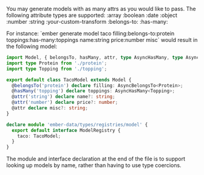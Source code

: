 <grey>You may generate models with as many attrs as you would like to pass. The following attribute types are supported:</grey>
<yellow><attr-name></yellow>
<yellow><attr-name></yellow>:array
<yellow><attr-name></yellow>:boolean
<yellow><attr-name></yellow>:date
<yellow><attr-name></yellow>:object
<yellow><attr-name></yellow>:number
<yellow><attr-name></yellow>:string
<yellow><attr-name></yellow>:your-custom-transform
<yellow><attr-name></yellow>:belongs-to:<yellow><model-name></yellow>
<yellow><attr-name></yellow>:has-many:<yellow><model-name></yellow>

For instance: <green>\`ember generate model taco filling:belongs-to:protein toppings:has-many:toppings name:string price:number misc\`</green> would result in the following model:

```ts
import Model, { belongsTo, hasMany, attr, type AsyncHasMany, type AsyncBelongsTo } from '@ember-data/model';
import type Protein from './protein';
import type Topping from './topping';

export default class TacoModel extends Model {
  @belongsTo('protein') declare filling: AsyncBelongsTo<Protein>;
  @hasMany('topping') declare toppings: AsyncHasMany<Topping>;
  @attr('string') declare name?: string;
  @attr('number') declare price?: number;
  @attr declare misc?: string;
}

declare module 'ember-data/types/registries/model' {
  export default interface ModelRegistry {
    taco: TacoModel;
  }
}
```

The module and interface declaration at the end of the file is to support looking up models by name, rather than having to use type coercions.
